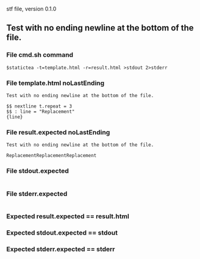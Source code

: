stf file, version 0.1.0

## Test with no ending newline at the bottom of the file.

### File cmd.sh command

~~~
$statictea -t=template.html -r=result.html >stdout 2>stderr
~~~

### File template.html noLastEnding

~~~
Test with no ending newline at the bottom of the file.

$$ nextline t.repeat = 3
$$ : line = "Replacement"
{line}
~~~

### File result.expected noLastEnding

~~~
Test with no ending newline at the bottom of the file.

ReplacementReplacementReplacement
~~~

### File stdout.expected

~~~
~~~

### File stderr.expected

~~~
~~~

### Expected result.expected == result.html
### Expected stdout.expected == stdout
### Expected stderr.expected == stderr


